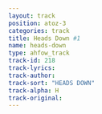 ```yaml
---
layout: track
position: atoz-3
categories: track
title: Heads Down #1
name: heads-down
type: ahfow_track
track-id: 218
track-lyrics: 
track-author: 
track-sort: "HEADS DOWN"
track-alpha: H
track-original: 
---
```

